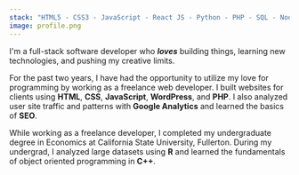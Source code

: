 ```yaml
---
stack: "HTML5 - CSS3 - JavaScript - React JS - Python - PHP - SQL - Node - Express - Flask  - Django - Webpack - Styled Components - Bootstrap - Gatsby - Git - Heroku - WordPress - Adobe Suite"
image: profile.png
---
```


I'm a full-stack software developer who **_loves_** building things, learning new technologies, and <span>pushing my creative limits.</span>

For the past two years, I have had the opportunity to utilize my love for programming by working as a <span>freelance web developer</span>. I built websites for clients using **HTML**, **CSS**, **JavaScript**, **WordPress**, and **PHP**. I also analyzed user site traffic and patterns with **Google Analytics** and learned the basics of **SEO**.

While working as a freelance developer, I completed my undergraduate degree in Economics at California State University, Fullerton. During my undergrad, I analyzed large datasets using **R** and learned the fundamentals of <span>object oriented programming</span> in **C++**.
